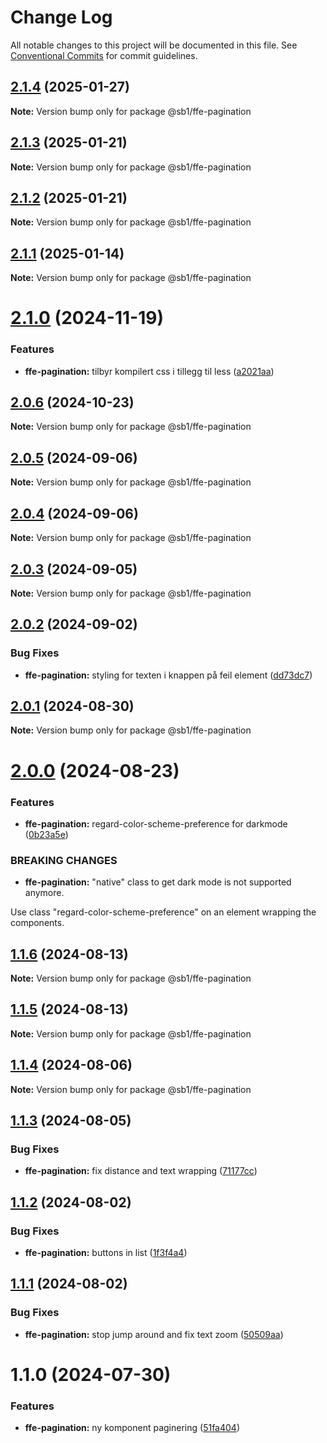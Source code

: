 # Change Log

All notable changes to this project will be documented in this file.
See [Conventional Commits](https://conventionalcommits.org) for commit guidelines.

## [2.1.4](https://github.com/SpareBank1/designsystem/compare/@sb1/ffe-pagination@2.1.3...@sb1/ffe-pagination@2.1.4) (2025-01-27)

**Note:** Version bump only for package @sb1/ffe-pagination





## [2.1.3](https://github.com/SpareBank1/designsystem/compare/@sb1/ffe-pagination@2.1.2...@sb1/ffe-pagination@2.1.3) (2025-01-21)

**Note:** Version bump only for package @sb1/ffe-pagination





## [2.1.2](https://github.com/SpareBank1/designsystem/compare/@sb1/ffe-pagination@2.1.1...@sb1/ffe-pagination@2.1.2) (2025-01-21)

**Note:** Version bump only for package @sb1/ffe-pagination





## [2.1.1](https://github.com/SpareBank1/designsystem/compare/@sb1/ffe-pagination@2.1.0...@sb1/ffe-pagination@2.1.1) (2025-01-14)

**Note:** Version bump only for package @sb1/ffe-pagination





# [2.1.0](https://github.com/SpareBank1/designsystem/compare/@sb1/ffe-pagination@2.0.6...@sb1/ffe-pagination@2.1.0) (2024-11-19)


### Features

* **ffe-pagination:** tilbyr kompilert css i tillegg til less ([a2021aa](https://github.com/SpareBank1/designsystem/commit/a2021aa0285bcd6396c829d7a7c4a8a93fa88e47))





## [2.0.6](https://github.com/SpareBank1/designsystem/compare/@sb1/ffe-pagination@2.0.5...@sb1/ffe-pagination@2.0.6) (2024-10-23)

**Note:** Version bump only for package @sb1/ffe-pagination





## [2.0.5](https://github.com/SpareBank1/designsystem/compare/@sb1/ffe-pagination@2.0.4...@sb1/ffe-pagination@2.0.5) (2024-09-06)

**Note:** Version bump only for package @sb1/ffe-pagination





## [2.0.4](https://github.com/SpareBank1/designsystem/compare/@sb1/ffe-pagination@2.0.3...@sb1/ffe-pagination@2.0.4) (2024-09-06)

**Note:** Version bump only for package @sb1/ffe-pagination





## [2.0.3](https://github.com/SpareBank1/designsystem/compare/@sb1/ffe-pagination@2.0.2...@sb1/ffe-pagination@2.0.3) (2024-09-05)

**Note:** Version bump only for package @sb1/ffe-pagination





## [2.0.2](https://github.com/SpareBank1/designsystem/compare/@sb1/ffe-pagination@2.0.1...@sb1/ffe-pagination@2.0.2) (2024-09-02)


### Bug Fixes

* **ffe-pagination:** styling for texten i knappen på feil element ([dd73dc7](https://github.com/SpareBank1/designsystem/commit/dd73dc70b6a5540d1ef9216398b077cda2da2e27))





## [2.0.1](https://github.com/SpareBank1/designsystem/compare/@sb1/ffe-pagination@2.0.0...@sb1/ffe-pagination@2.0.1) (2024-08-30)

**Note:** Version bump only for package @sb1/ffe-pagination





# [2.0.0](https://github.com/SpareBank1/designsystem/compare/@sb1/ffe-pagination@1.1.6...@sb1/ffe-pagination@2.0.0) (2024-08-23)


### Features

* **ffe-pagination:** regard-color-scheme-preference for darkmode ([0b23a5e](https://github.com/SpareBank1/designsystem/commit/0b23a5e9d0a3cb7d667118a7eeefffcf3cdf9dbd))


### BREAKING CHANGES

* **ffe-pagination:** "native" class to get dark mode
is not supported anymore.

Use class "regard-color-scheme-preference" on an
element wrapping the components.





## [1.1.6](https://github.com/SpareBank1/designsystem/compare/@sb1/ffe-pagination@1.1.5...@sb1/ffe-pagination@1.1.6) (2024-08-13)

**Note:** Version bump only for package @sb1/ffe-pagination





## [1.1.5](https://github.com/SpareBank1/designsystem/compare/@sb1/ffe-pagination@1.1.4...@sb1/ffe-pagination@1.1.5) (2024-08-13)

**Note:** Version bump only for package @sb1/ffe-pagination





## [1.1.4](https://github.com/SpareBank1/designsystem/compare/@sb1/ffe-pagination@1.1.3...@sb1/ffe-pagination@1.1.4) (2024-08-06)

**Note:** Version bump only for package @sb1/ffe-pagination





## [1.1.3](https://github.com/SpareBank1/designsystem/compare/@sb1/ffe-pagination@1.1.2...@sb1/ffe-pagination@1.1.3) (2024-08-05)


### Bug Fixes

* **ffe-pagination:** fix distance and text wrapping ([71177cc](https://github.com/SpareBank1/designsystem/commit/71177cc2c9667700a8815ffc49409fbf3c2f4a6f))





## [1.1.2](https://github.com/SpareBank1/designsystem/compare/@sb1/ffe-pagination@1.1.1...@sb1/ffe-pagination@1.1.2) (2024-08-02)


### Bug Fixes

* **ffe-pagination:** buttons in list ([1f3f4a4](https://github.com/SpareBank1/designsystem/commit/1f3f4a4ce3faf7900f88ff41b5c1f8c6607ee85b))





## [1.1.1](https://github.com/SpareBank1/designsystem/compare/@sb1/ffe-pagination@1.1.0...@sb1/ffe-pagination@1.1.1) (2024-08-02)


### Bug Fixes

* **ffe-pagination:** stop jump around and fix text zoom ([50509aa](https://github.com/SpareBank1/designsystem/commit/50509aaec10a2f61c5d5e62c6893dd31dc002d23))





# 1.1.0 (2024-07-30)


### Features

* **ffe-pagination:** ny komponent paginering ([51fa404](https://github.com/SpareBank1/designsystem/commit/51fa404464f23e6144e6f21e4161ab3260e3b175))
